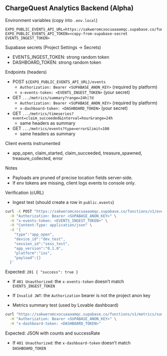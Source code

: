 ## ChargeQuest Analytics Backend (Alpha)

Environment variables (copy into `.env.local`)

```
EXPO_PUBLIC_EVENTS_API_URL=https://sakweromcxocuaaaamqc.supabase.co/functions/v1
EXPO_PUBLIC_EVENTS_API_TOKEN=<copy-from-supabase-secret EVENTS_INGEST_TOKEN>
```

Supabase secrets (Project Settings → Secrets)
- EVENTS_INGEST_TOKEN: strong random token
- DASHBOARD_TOKEN: strong random token

Endpoints (headers)
- POST `${EXPO_PUBLIC_EVENTS_API_URL}/events`
  - `Authorization: Bearer <SUPABASE_ANON_KEY>` (required by platform)
  - `x-events-token: <EVENTS_INGEST_TOKEN>` (your secret)
- GET `.../metrics/summary?range=24h|7d`
  - `Authorization: Bearer <SUPABASE_ANON_KEY>` (required by platform)
  - `x-dashboard-token: <DASHBOARD_TOKEN>` (your secret)
- GET `.../metrics/timeseries?event=claim_succeeded&interval=hour&range=24h`
  - same headers as summary
- GET `.../metrics/events?type=error&limit=100`
  - same headers as summary

Client events instrumented
- app_open, claim_started, claim_succeeded, treasure_spawned, treasure_collected, error

Notes
- Payloads are pruned of precise location fields server-side.
- If env tokens are missing, client logs events to console only.

Verification (cURL)

- Ingest test (should create a row in `public.events`)

```bash
curl -X POST "https://sakweromcxocuaaaamqc.supabase.co/functions/v1/events" \
  -H "Authorization: Bearer <SUPABASE_ANON_KEY>" \
  -H "x-events-token: <EVENTS_INGEST_TOKEN>" \
  -H "Content-Type: application/json" \
  -d '{
    "type":"app_open",
    "device_id":"dev_test",
    "session_id":"sess_test",
    "app_version":"0.1.0",
    "platform":"ios",
    "payload":{}
  }'
```

Expected: `201 { "success": true }`
- If `401 Unauthorized`: the `x-events-token` doesn’t match `EVENTS_INGEST_TOKEN`
- If `Invalid JWT`: the `Authorization` bearer is not the project anon key

- Metrics summary test (used by Lovable dashboard)

```bash
curl "https://sakweromcxocuaaaamqc.supabase.co/functions/v1/metrics/summary?range=24h" \
  -H "Authorization: Bearer <SUPABASE_ANON_KEY>" \
  -H "x-dashboard-token: <DASHBOARD_TOKEN>"
```

Expected: JSON with counts and successRate
- If `401 Unauthorized`: the `x-dashboard-token` doesn’t match `DASHBOARD_TOKEN`

